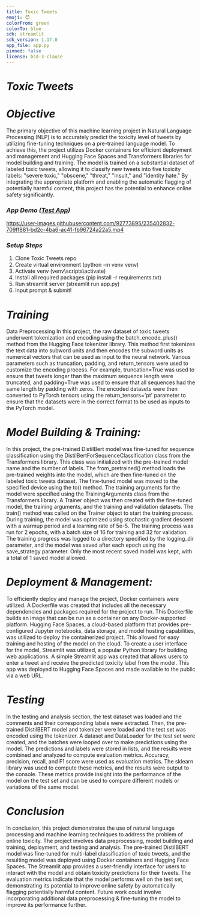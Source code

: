 ```yaml
---
title: Toxic Tweets
emoji: 😈
colorFrom: green
colorTo: blue
sdk: streamlit
sdk_version: 1.17.0
app_file: app.py
pinned: false
license: bsd-3-clause
---
```

# _Toxic Tweets_
# _Objective_ 
The primary objective of this machine learning project in Natural Language Processing (NLP) is to accurately predict the toxicity level of tweets by utilizing fine-tuning techniques on a pre-trained language model. To achieve this, the project utilizes Docker containers for efficient deployment and management and Hugging Face Spaces and Transformers libraries for model building and training. The model is trained on a substantial dataset of labeled toxic tweets, allowing it to classify new tweets into five toxicity labels: "severe toxic," "obscene," "threat," "insult," and "identity hate." By integrating the appropriate platform and enabling the automatic flagging of potentially harmful content, this project has the potential to enhance online safety significantly. 

### _App Demo_ _([Test App](https://huggingface.co/spaces/sergey-hovhannisyan/toxic-tweets))_
https://user-images.githubusercontent.com/92773895/235402832-709ff881-bd2c-4ba6-ac41-fb96724a22a5.mp4



### _Setup Steps_ 
1. Clone Toxic Tweets repo
2. Create virtual environment (python -m venv venv)
3. Activate venv (venv\scripts\activate)
4. Install all required packages (pip install -r requirements.txt)
5. Run streamlit server (streamlit run app.py)
6. Input prompt & submit!

# _Training_
Data Preprocessing
In this project, the raw dataset of toxic tweets underwent tokenization and encoding using the batch_encode_plus() method from the Hugging Face tokenizer library. This method first tokenizes the text data into subword units and then encodes the subword units as numerical vectors that can be used as input to the neural network. Various parameters such as truncation, padding, and return_tensors were used to customize the encoding process. For example, truncation=True was used to ensure that tweets longer than the maximum sequence length were truncated, and padding=True was used to ensure that all sequences had the same length by padding with zeros. The encoded datasets were then converted to PyTorch tensors using the return_tensors='pt' parameter to ensure that the datasets were in the correct format to be used as inputs to the PyTorch model.

# _Model Building & Training:_
In this project, the pre-trained DistilBert model was fine-tuned for sequence classification using the DistilBertForSequenceClassification class from the Transformers library. This class was initialized with the pre-trained model name and the number of labels. The from_pretrained() method loads the pre-trained weights into the model, which are then fine-tuned on the labeled toxic tweets dataset. The fine-tuned model was moved to the specified device using the to() method. The training arguments for the model were specified using the TrainingArguments class from the Transformers library. A Trainer object was then created with the fine-tuned model, the training arguments, and the training and validation datasets. The train() method was called on the Trainer object to start the training process.
During training, the model was optimized using stochastic gradient descent with a warmup period and a learning rate of 5e-5. The training process was run for 2 epochs, with a batch size of 16 for training and 32 for validation. The training progress was logged to a directory specified by the logging_dir parameter, and the model was saved after each epoch using the save_strategy parameter. Only the most recent saved model was kept, with a total of 1 saved model allowed.

# _Deployment & Management:_
To efficiently deploy and manage the project, Docker containers were utilized. A Dockerfile was created that includes all the necessary dependencies and packages required for the project to run. This Dockerfile builds an image that can be run as a container on any Docker-supported platform. Hugging Face Spaces, a cloud-based platform that provides pre-configured Jupyter notebooks, data storage, and model hosting capabilities, was utilized to deploy the containerized project. This allowed for easy training and hosting of the model on the cloud.
To create a user interface for the model, Streamlit was utilized, a popular Python library for building web applications. A simple Streamlit app was created that allows users to enter a tweet and receive the predicted toxicity label from the model. This app was deployed to Hugging Face Spaces and made available to the public via a web URL.

# _Testing_
In the testing and analysis section, the test dataset was loaded and the comments and their corresponding labels were extracted. Then, the pre-trained DistilBERT model and tokenizer were loaded and the test set was encoded using the tokenizer. A dataset and DataLoader for the test set were created, and the batches were looped over to make predictions using the model. The predictions and labels were stored in lists, and the results were combined and analyzed to compute evaluation metrics.
Accuracy, precision, recall, and F1 score were used as evaluation metrics. The sklearn library was used to compute these metrics, and the results were output to the console. These metrics provide insight into the performance of the model on the test set and can be used to compare different models or variations of the same model.

# _Conclusion_
In conclusion, this project demonstrates the use of natural language processing and machine learning techniques to address the problem of online toxicity. The project involves data preprocessing, model building and training, deployment, and testing and analysis. The pre-trained DistilBERT model was fine-tuned for multi-label classification of toxic tweets, and the resulting model was deployed using Docker containers and Hugging Face Spaces. The Streamlit app provides a user-friendly interface for users to interact with the model and obtain toxicity predictions for their tweets. The evaluation metrics indicate that the model performs well on the test set, demonstrating its potential to improve online safety by automatically flagging potentially harmful content. Future work could involve incorporating additional data preprocessing & fine-tuning the model to improve its performance further.
